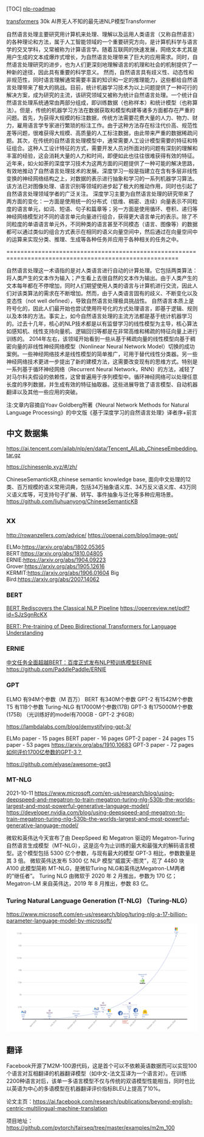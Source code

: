 
[TOC]
[nlp-roadmap](./nlp-roadmap/README.md)

[transformers](https://github.com/huggingface/transformers) 30k
AI界无人不知的最先进NLP模型Transformer



自然语言处理主要研究用计算机来处理、理解以及运用人类语言（又称自然语言）的各种理论和方法，属于人工智能领域的一个重要研究方向，是计算机科学与语言学的交叉学科，又常被称为计算语言学。随着互联网的快速发展，网络文本尤其是用户生成的文本成爆炸式增长，为自然语言处理带来了巨大的应用需求。同时，自然语言处理研究的进步，也为人们更深刻地理解语言的机理和社会的机制提供了一种新的途径，因此具有重要的科学意义。
然而，自然语言具有歧义性、动态性和非规范性，同时语言理解通常需要丰富的知识和一定的推理能力，这些都给自然语言处理带来了极大的挑战。目前，统计机器学习技术为以上问题提供了一种可行的解决方案，成为研究的主流，该研究领域又被称为统计自然语言处理。一个统计自然语言处理系统通常由两部分组成，即训练数据（也称样本）和统计模型（也称算法）。但是，传统的机器学习方法在数据获取和模型构建等诸多方面都存在严重的问题。首先，为获得大规模的标注数据，传统方法需要花费大量的人力、物力、财力，雇用语言学专家进行繁琐的标注工作。由于这种方法存在标注代价高、规范性差等问题，很难获得大规模、高质量的人工标注数据，由此带来严重的数据稀疏问题。其次，在传统的自然语言处理模型中，通常需要人工设计模型需要的特征和特征组合。这种人工设计特征的方式，需要开发人员对所面对的问题有深刻的理解和丰富的经验，这会消耗大量的人力和时间，即便如此也往往很难获得有效的特征。
近年来，如火如荼的深度学习技术为这两方面的问题提供了一种可能的解决思路，有效地推动了自然语言处理技术的发展。深度学习一般是指建立在含有多层非线性变换的神经网络结构之上，对数据的表示进行抽象和学习的一系列机器学习算法。该方法已对图像处理、语言识别等领域的进步起了极大的推动作用，同时也引起了自然语言处理领域学者的广泛关注。
深度学习主要为自然语言处理的研究带来了两方面的变化：一方面是使用统一的分布式（低维、稠密、连续）向量表示不同粒度的语言单元，如词、短语、句子和篇章等；另一方面是使用循环、卷积、递归等神经网络模型对不同的语言单元向量进行组合，获得更大语言单元的表示。除了不同粒度的单语语言单元外，不同种类的语言甚至不同模态（语言、图像等）的数据都可以通过类似的组合方式表示在相同的语义向量空间中，然后通过在向量空间中的运算来实现分类、推理、生成等各种任务并应用于各种相关的任务之中。

=======================================================================================================

自然语言处理这一术语指的是对人类语言进行自动的计算处理。它包括两类算法：将人类产生的文本作为输入；产生看上去很自然的文本作为输出。由于人类产生的文本每年都在不停增加，同时人们期望使用人类的语言与计算机进行交流，因此人们对该类算法的需求在不断增加。然而，由于人类语言固有的歧义、不断变化以及变态性（not well defined），导致自然语言处理极具挑战性。
自然语言本质上是符号化的，因此人们最开始也尝试使用符号化的方式处理语言，即基于逻辑、规则以及本体的方法。事实上，如今自然语言处理的主流方法都是基于统计机器学习的。过去十几年，核心的NLP技术都是以有监督学习的线性模型为主导，核心算法如感知机、线性支持向量机、逻辑回归等都是在非常高维和稀疏的特征向量上进行训练的。
2014年左右，该领域开始看到一些从基于稀疏向量的线性模型向基于稠密向量的非线性神经网络模型（Nonlinear Neural Network Model）切换的成功案例。一些神经网络技术是线性模型的简单推广，可用于替代线性分类器。另一些神经网络技术更进一步提出了新的建模方法，这需要改变现有的思维方式。特别是一系列基于循环神经网络（Recurrent Neural Network，RNN）的方法，减轻了对马尔科夫假设的依赖性，这曾普遍用于序列模型中。循环神经网络可以处理任意长度的序列数据，并生成有效的特征抽取器。这些进展导致了语言模型、自动机器翻译以及其他一些应用的突破。

注:文章内容摘自Yoav Goldberg所著《Neural Network Methods for Natural Language Processing》的中文版《基于深度学习的自然语言处理》译者序+前言


## 中文 数据集
https://ai.tencent.com/ailab/nlp/en/data/Tencent_AILab_ChineseEmbedding.tar.gz

https://chinesenlp.xyz/#/zh/

ChineseSemanticKB,chinese semantic knowledge base, 面向中文处理的12类、百万规模的语义常用词典，包括34万抽象语义库、34万反义语义库、43万同义语义库等，可支持句子扩展、转写、事件抽象与泛化等多种应用场景。
https://github.com/liuhuanyong/ChineseSemanticKB

## xx
http://rowanzellers.com/advice/
https://openai.com/blog/image-gpt/

ELMo:https://arxiv.org/abs/1802.05365
BERT:https://arxiv.org/abs/1810.04805
ERNIE:https://arxiv.org/abs/1904.09223
Grover:https://arxiv.org/abs/1905.12616
KERMIT:https://arxiv.org/abs/1906.01604
Big Bird:https://arxiv.org/abs/2007.14062

### BERT
[BERT Rediscovers the Classical NLP Pipeline](https://arxiv.org/abs/1905.05950)
https://openreview.net/pdf?id=SJzSgnRcKX

[BERT: Pre-training of Deep Bidirectional Transformers for Language Understanding](https://arxiv.org/abs/1810.04805)

### ERNIE
[中文任务全面超越BERT：百度正式发布NLP预训练模型ERNIE](https://zhuanlan.zhihu.com/p/59436589)
https://github.com/PaddlePaddle/ERNIE

### GPT

ELMO 有94M个参数（M 百万）
BERT 有340M个参数
GPT-2 有1542M个参数
T5 有11B个参数
Turing-NLG 有17000M个参数(17B)
GPT-3 有175000M个参数(175B)
（光训练好的model有700GB - GPT-2 才6GB）

https://lambdalabs.com/blog/demystifying-gpt-3/

ELMo paper  - 15 pages
BERT paper  - 16 pages
GPT-2 paper  - 24 pages
T5 paper  - 53 pages  https://arxiv.org/abs/1910.10683
GPT-3 paper  - 72 pages
[如何评价1700亿参数的GPT-3？](https://www.zhihu.com/question/398114261)

https://github.com/elyase/awesome-gpt3

### MT-NLG
2021-10-11
https://www.microsoft.com/en-us/research/blog/using-deepspeed-and-megatron-to-train-megatron-turing-nlg-530b-the-worlds-largest-and-most-powerful-generative-language-model/
https://developer.nvidia.com/blog/using-deepspeed-and-megatron-to-train-megatron-turing-nlg-530b-the-worlds-largest-and-most-powerful-generative-language-model/

微软和英伟达今天宣布了由 DeepSpeed 和 Megatron 驱动的 Megatron-Turing 自然语言生成模型（MT-NLG），这是迄今为止训练的最大和最强大的解码语言模型。这个模型包括 5300 亿个参数，与现有最大的模型 GPT-3 相比，参数数量是其 3 倍。
微软英伟达发布 5300 亿 NLP 模型“威震天-图灵”，花了 4480 块 A100
此模型简称 MT-NLG，是微软Turing NLG和英伟达Megatron-LM两者的“继任者”。
Turing NLG 由微软于 2020 年 2 月推出，参数为 170 亿；Megatron-LM 来自英伟达，2019 年 8 月推出，参数 83 亿。

### Turing Natural Language Generation (T-NLG)  （Turing-NLG）
https://www.microsoft.com/en-us/research/blog/turing-nlg-a-17-billion-parameter-language-model-by-microsoft/
![](img/TurningNGL_Model.png)


## 翻译
Facebook开源了M2M-100源代码，这是首个可以不依赖英语数据而可以实现100个语言对互相翻译的机器翻译模型（如中文-法文互译为一个语言对）。在训练2200种语言对后，该单一多语言模型不仅与传统的双语模型性能相当，同时也比以英语为中心的多语模型在机器翻译评价指标BLEU上提高了10%。

论文主页：https://ai.facebook.com/research/publications/beyond-english-centric-multilingual-machine-translation

项目地址：https://github.com/pytorch/fairseq/tree/master/examples/m2m_100
